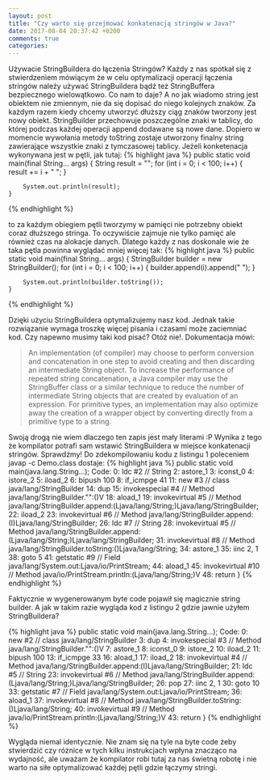 ```yaml
---
layout: post
title: "Czy warto się przejmować konkatenacją stringów w Java?"
date: 2017-08-04 20:37:42 +0200
comments: true
categories: 
---
```

Używacie StringBuildera do łączenia Stringów? Każdy z nas spotkał się z stwierdzeniem mówiącym że w celu optymalizacji operacji łączenia stringów należy używać StringBuildera bądź też StringBuffera bezpiecznego wielowątkowo. Co nam to daje? A no jak wiadomo string jest obiektem nie zmiennym, nie da się dopisać do niego kolejnych znaków. Za każdym razem kiedy chcemy utworzyć dłuższy ciąg znaków tworzony jest nowy obiekt. StringBuilder przechowuje poszczególne znaki w tablicy, do której podczas każdej operacji append dodawane są nowe dane. Dopiero w momencie wywołania metody toString zostaje utworzony finalny string zawierające wszystkie znaki z tymczasowej tablicy. Jeżeli konketenacja wykonywana jest w pętli, jak tutaj:
{% highlight java %}
  public static void main(final String... args) {
        String result = "";
        for (int i = 0; i < 100; i++) {
            result += i + " ";
        }

        System.out.println(result);
    }
{% endhighlight %}

to za każdym obiegiem pętli tworzymy w pamięci nie potrzebny obiekt coraz dłuższego stringa. To oczywiście zajmuje nie tylko pamięć ale również czas na alokacje danych. 
Dlatego każdy z nas doskonale wie że taka pętla powinna wyglądać mniej więcej tak:
{% highlight java %}
  public static void main(final String... args) {
        StringBuilder builder = new StringBuilder();
        for (int i = 0; i < 100; i++) {
            builder.append(i).append(" ");
        }

        System.out.println(builder.toString());
    }
{% endhighlight %}

Dzięki użyciu StringBuildera optymalizujemy nasz kod. Jednak takie rozwiązanie wymaga troszkę więcej pisania i czasami może zaciemniać kod. Czy napewno musimy taki kod pisać? 
Otóż nie!. Dokumentacja mówi:
>An implementation (of compiler) may choose to perform conversion and concatenation in one step to avoid creating and then discarding an intermediate String object. 
To increase the performance of repeated string concatenation, a Java compiler may use the StringBuffer class or a similar technique to reduce the number of intermediate 
String objects that are created by evaluation of an expression. For primitive types, an implementation may also optimize away the creation of a wrapper object by converting
directly from a primitive type to a string.

Swoją drogą nie wiem dlaczego ten zapis jest mały literami :P Wynika z tego że kompilator potrafi sam wstawić StringBuildera w miejsce konkatenacji stringów. Sprawdźmy! 
Do zdekompilowaniu kodu z listingu 1 poleceniem javap -c Demo.class dostaje:
{% highlight java %}
  public static void main(java.lang.String...);
    Code:
       0: ldc           #2 // String
       2: astore_1
       3: iconst_0
       4: istore_2
       5: iload_2
       6: bipush        100
       8: if_icmpge     41
      11: new           #3 // class java/lang/StringBuilder
      14: dup
      15: invokespecial #4 // Method java/lang/StringBuilder."<init>":()V
      18: aload_1
      19: invokevirtual #5 // Method java/lang/StringBuilder.append:(Ljava/lang/String;)Ljava/lang/StringBuilder;
      22: iload_2
      23: invokevirtual #6 // Method java/lang/StringBuilder.append:(I)Ljava/lang/StringBuilder;
      26: ldc           #7 // String
      28: invokevirtual #5 // Method java/lang/StringBuilder.append:(Ljava/lang/String;)Ljava/lang/StringBuilder;
      31: invokevirtual #8 // Method java/lang/StringBuilder.toString:()Ljava/lang/String;
      34: astore_1
      35: iinc          2, 1
      38: goto          5
      41: getstatic     #9 // Field java/lang/System.out:Ljava/io/PrintStream;
      44: aload_1
      45: invokevirtual #10 // Method java/io/PrintStream.println:(Ljava/lang/String;)V
      48: return
}
{% endhighlight %}

Faktycznie w wygenerowanym byte code pojawił się magicznie string builder. A jak w takim razie wygląda kod z listingu 2 gdzie jawnie użyłem StringBuildera?

{% highlight java %}
  public static void main(java.lang.String...);
    Code:
       0: new           #2 // class java/lang/StringBuilder
       3: dup
       4: invokespecial #3 // Method java/lang/StringBuilder."<init>":()V
       7: astore_1
       8: iconst_0
       9: istore_2
      10: iload_2
      11: bipush        100
      13: if_icmpge     33
      16: aload_1
      17: iload_2
      18: invokevirtual #4 // Method java/lang/StringBuilder.append:(I)Ljava/lang/StringBuilder;
      21: ldc           #5 // String
      23: invokevirtual #6 // Method java/lang/StringBuilder.append:(Ljava/lang/String;)Ljava/lang/StringBuilder;
      26: pop
      27: iinc          2, 1
      30: goto          10
      33: getstatic     #7 // Field java/lang/System.out:Ljava/io/PrintStream;
      36: aload_1
      37: invokevirtual #8 // Method java/lang/StringBuilder.toString:()Ljava/lang/String;
      40: invokevirtual #9 // Method java/io/PrintStream.println:(Ljava/lang/String;)V
      43: return
}
{% endhighlight %}

Wygląda niemal identycznie. Nie znam się na tyle na byte code żeby stwierdzić czy różnice w tych kilku instrukcjach wpłyna znacząco na wydajność, 
ale uważam że kompilator robi tutaj za nas świetną robotę i nie warto na siłe optymalizować każdej pętli gdzie łączymy stringi.